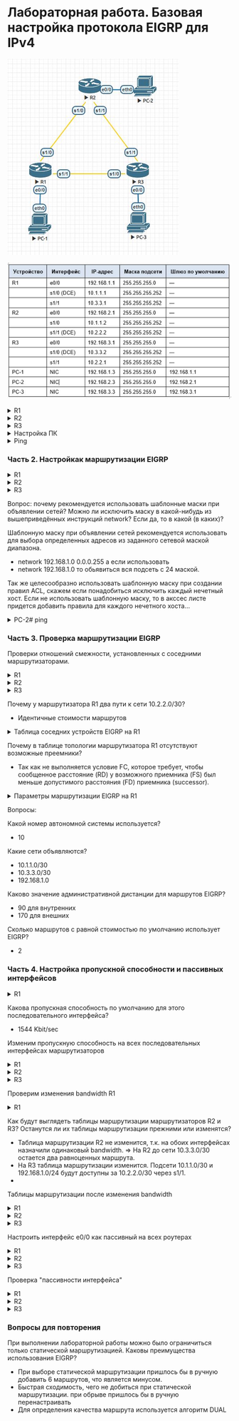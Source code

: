 # Лабораторная работа. Базовая настройка протокола EIGRP для IPv4

![schema](work_dir/schema.JPG)

![tabl](work_dir/tabl.JPG)

<details>
  <summary>R1</summary>

```bash
Router#conf t
Router(config)#host R1
R1(config)#no logging console
R1(config)#no ip domain-lookup
R1(config)#service password-encryption
R1(config)#enable secret class
R1(config)#line console 0
R1(config-line)#password cisco
R1(config-line)#logging synchronous
R1(config-line)#login
R1(config-line)#exit
R1(config)#line vty 0 4
R1(config-line)#password cisco
R1(config-line)#logging synchronous
R1(config-line)#login
R1(config-line)#exit
R1(config)#int e0/0
R1(config-if)#ip address 192.168.1.1 255.255.255.0
R1(config-if)#no shut
R1(config-if)#exit
R1(config)#int s1/0
R1(config-if)#ip address 10.1.1.1 255.255.255.252
R1(config-if)#clock rate 128000
R1(config-if)#no shut
R1(config-if)#exit
R1(config)#int s1/1
R1(config-if)#ip address 10.3.3.1 255.255.255.252
R1(config-if)#no shut
R1(config-if)#end
R1#wr

```
</details>

<details>
  <summary>R2</summary>

```bash
Router#conf t
Router(config)#host R2
R2(config)#no logging console
R2(config)#no ip domain-lookup
R2(config)#service password-encryption
R2(config)#enable secret class
R2(config)#line console 0
R2(config-line)#password cisco
R2(config-line)#logging synchronous
R2(config-line)#login
R2(config-line)#exit
R2(config)#line vty 0 4
R2(config-line)#password cisco
R2(config-line)#logging synchronous
R2(config-line)#login
R2(config-line)#exit
R2(config)#exit
R2#wr
Building configuration...
[OK]
R2#
R2#conf t
R2(config)#int e0/0
R2(config-if)#ip address 192.168.2.1 255.255.255.0
R2(config-if)#no shut
R2(config-if)#exit
R2(config)#int s1/0
R2(config-if)#ip address 10.1.1.2 255.255.255.252
R2(config-if)#no shut
R2(config-if)#exit
R2(config)#int s1/1
R2(config-if)#ip address 10.2.2.2 255.255.255.252
R2(config-if)#clock rate 128000
R2(config-if)#no shut
R2(config-if)#end
R2#wr

```
</details>

<details>
  <summary>R3</summary>

```bash
Router#conf t
Router(config)#host R3
R3(config)#no logging console
R3(config)#no ip domain-lookup
R3(config)#service password-encryption
R3(config)#enable secret class
R3(config)#line console 0
R3(config-line)#password cisco
R3(config-line)#logging synchronous
R3(config-line)#login
R3(config-line)#exit
R3(config)#line vty 0 4
R3(config-line)#password cisco
R3(config-line)#logging synchronous
R3(config-line)#login
R3(config-line)#exit
R3(config)#int e0/0
R3(config-if)#ip address 192.168.3.1 255.255.255.0
R3(config-if)#no shut
R3(config-if)#exit
R3(config)#int s1/0
R3(config-if)#ip address 10.3.3.2 255.255.255.252
R3(config-if)#clock rate 128000
R3(config-if)#no shutdown
R3(config-if)#exit
R3(config)#int s1/1
R3(config-if)#ip address 10.2.2.1 255.255.255.252
R3(config-if)#no shutdown
R3(config-if)#end
R3#wr
Building configuration...
[OK]

```
</details>

<details>
 <summary>Настройка ПК</summary>

Настройка PC-1
``` bash
VPCS> set pcname PC-1
PC-1> ip 192.168.1.3/24 192.168.1.1
Checking for duplicate address...
PC1 : 192.168.1.3 255.255.255.0 gateway 192.168.1.1
```
Настройка PC-2
``` bash
VPCS> set pcname PC-2
PC-2> ip 192.168.2.3/24 192.168.2.1
Checking for duplicate address...
PC1 : 192.168.2.3 255.255.255.0 gateway 192.168.2.1
```
Настройка PC-3
``` bash
VPCS> set pcname PC-3
PC-3> ip 192.168.3.3/24 192.168.3.1
Checking for duplicate address...
PC1 : 192.168.3.3 255.255.255.0 gateway 192.168.3.1

```
</details>


<details>
 <summary>Ping</summary>

![R1-first_ping](work_dir/R1-first_ping.JPG)

![PC2-first_ping](work_dir/PC2-first_ping.JPG)

![R3-first_ping](work_dir/R3-first_ping.JPG)


* Пинги между ПК не проходят в виду того, что не настроена маршрутизация между роутерами, а роутеры друг друга видят, так как соединены между собой напрямую

</details>



###  Часть 2. Настройкак маршрутизации EIGRP

<details>
 <summary>R1</summary>

``` bash
R1#conf t
R1(config)#router eigrp 10
R1(config-router)#network 192.168.1.0 0.0.0.255
R1(config-router)#network 10.1.1.0 0.0.0.3
R1(config-router)#network 10.3.3.0 0.0.0.3
R1(config-router)#end
R1#wr
```
</details>

<details>
 <summary>R2</summary>

``` bash
R2#conf t
R2(config)#router eigrp 10
R2(config-router)#network 192.168.2.0 0.0.0.255
R2(config-router)#network 10.1.1.0 0.0.0.3
R2(config-router)#network 10.2.2.0 0.0.0.3
R2(config-router)#end
R2#wr
```
</details>

<details>
 <summary>R3</summary>

``` bash
R3#conf t
R3(config)#router eigrp 10
R3(config-router)#network 192.168.3.0 0.0.0.255
R3(config-router)#network 10.3.3.0 0.0.0.3
R3(config-router)#network 10.2.2.0 0.0.0.3
R3(config-router)#end
R3#wr
```
</details>


Вопрос: почему рекомендуется использовать шаблонные маски при объявлении сетей? Можно ли исключить маску в какой-нибудь из вышеприведённых инструкций network? Если да, то в какой (в каких)? 


Шаблонную маску при объявлении сетей рекомендуется использовать для выбора определенных адресов из заданного сетевой маской диапазона. 
* network 192.168.1.0 0.0.0.255
а если использовать 
* network 192.168.1.0 
то обьявиться вся подсеть с 24 маской.

Так же целесообразно использовать шаблонную маску при создании правил ACL, скажем если понадобиться исключить каждый нечетный хост. Если не использовать шаблонную маску, то в акссес листе придется добавить правила для каждого нечетного хоста...

<details>
 <summary>PC-2# ping</summary>



![PC2-2nd_ping](work_dir/PC2-2nd_ping.JPG)

</details>


### Часть 3. Проверка маршрутизации EIGRP

Проверки отношений смежности, установленных с соседними маршрутизаторами.

<details>
 <summary>R1</summary>

``` bash
R1#sh ip eigrp nei
EIGRP-IPv4 Neighbors for AS(10)
H   Address                 Interface              Hold Uptime   SRTT   RTO  Q  Seq
                                                   (sec)         (ms)       Cnt Num
1   10.3.3.2                Se1/1                    12 02:30:22   14   100  0  7
0   10.1.1.2                Se1/0                    11 02:31:26   14   100  0  9
```
``` bash
R1#sh ip route eigrp
Codes: L - local, C - connected, S - static, R - RIP, M - mobile, B - BGP
       D - EIGRP, EX - EIGRP external, O - OSPF, IA - OSPF inter area
       N1 - OSPF NSSA external type 1, N2 - OSPF NSSA external type 2
       E1 - OSPF external type 1, E2 - OSPF external type 2
       i - IS-IS, su - IS-IS summary, L1 - IS-IS level-1, L2 - IS-IS level-2
       ia - IS-IS inter area, * - candidate default, U - per-user static route
       o - ODR, P - periodic downloaded static route, H - NHRP, l - LISP
       a - application route
       + - replicated route, % - next hop override

Gateway of last resort is not set

      10.0.0.0/8 is variably subnetted, 5 subnets, 2 masks
D        10.2.2.0/30 [90/2681856] via 10.3.3.2, 02:30:45, Serial1/1
                     [90/2681856] via 10.1.1.2, 02:30:45, Serial1/0
D     192.168.2.0/24 [90/2195456] via 10.1.1.2, 02:30:45, Serial1/0
D     192.168.3.0/24 [90/2195456] via 10.3.3.2, 02:30:45, Serial1/1

```
</details>

<details>
 <summary>R2</summary>

``` bash
R2#sh ip eigrp nei
EIGRP-IPv4 Neighbors for AS(10)
H   Address                 Interface              Hold Uptime   SRTT   RTO  Q  Seq
                                                   (sec)         (ms)       Cnt Num
1   10.2.2.1                Se1/1                    10 02:31:57   15   100  0  8
0   10.1.1.1                Se1/0                    12 02:33:05   17   102  0  9

```

``` bash
R2#sh ip route eigrp
Codes: L - local, C - connected, S - static, R - RIP, M - mobile, B - BGP
       D - EIGRP, EX - EIGRP external, O - OSPF, IA - OSPF inter area
       N1 - OSPF NSSA external type 1, N2 - OSPF NSSA external type 2
       E1 - OSPF external type 1, E2 - OSPF external type 2
       i - IS-IS, su - IS-IS summary, L1 - IS-IS level-1, L2 - IS-IS level-2
       ia - IS-IS inter area, * - candidate default, U - per-user static route
       o - ODR, P - periodic downloaded static route, H - NHRP, l - LISP
       a - application route
       + - replicated route, % - next hop override

Gateway of last resort is not set

      10.0.0.0/8 is variably subnetted, 5 subnets, 2 masks
D        10.3.3.0/30 [90/2681856] via 10.2.2.1, 02:32:13, Serial1/1
                     [90/2681856] via 10.1.1.1, 02:32:13, Serial1/0
D     192.168.1.0/24 [90/2195456] via 10.1.1.1, 02:32:13, Serial1/0
D     192.168.3.0/24 [90/2195456] via 10.2.2.1, 02:32:13, Serial1/1


```
</details>

<details>
 <summary>R3</summary>

``` bash
R3#sh ip eigrp nei
EIGRP-IPv4 Neighbors for AS(10)
H   Address                 Interface              Hold Uptime   SRTT   RTO  Q  Seq
                                                   (sec)         (ms)       Cnt Num
1   10.2.2.2                Se1/1                    11 02:34:23   19   114  0  8
0   10.3.3.1                Se1/0                    14 02:34:27   16   100  0  10

```

``` bash
R3#sh ip route eigrp
Codes: L - local, C - connected, S - static, R - RIP, M - mobile, B - BGP
       D - EIGRP, EX - EIGRP external, O - OSPF, IA - OSPF inter area
       N1 - OSPF NSSA external type 1, N2 - OSPF NSSA external type 2
       E1 - OSPF external type 1, E2 - OSPF external type 2
       i - IS-IS, su - IS-IS summary, L1 - IS-IS level-1, L2 - IS-IS level-2
       ia - IS-IS inter area, * - candidate default, U - per-user static route
       o - ODR, P - periodic downloaded static route, H - NHRP, l - LISP
       a - application route
       + - replicated route, % - next hop override

Gateway of last resort is not set

      10.0.0.0/8 is variably subnetted, 5 subnets, 2 masks
D        10.1.1.0/30 [90/2681856] via 10.3.3.1, 02:34:47, Serial1/0
                     [90/2681856] via 10.2.2.2, 02:34:47, Serial1/1
D     192.168.1.0/24 [90/2195456] via 10.3.3.1, 02:34:47, Serial1/0
D     192.168.2.0/24 [90/2195456] via 10.2.2.2, 02:34:47, Serial1/1

```
</details>

Почему у маршрутизатора R1 два пути к сети 10.2.2.0/30?
* Идентичные стоимости маршрутов

<details>
 <summary>Таблица соседних устройств EIGRP на R1</summary>

``` bash
R1#show ip eigrp topology
EIGRP-IPv4 Topology Table for AS(10)/ID(192.168.1.1)
Codes: P - Passive, A - Active, U - Update, Q - Query, R - Reply,
       r - reply Status, s - sia Status

P 192.168.3.0/24, 1 successors, FD is 2195456
        via 10.3.3.2 (2195456/281600), Serial1/1
P 192.168.2.0/24, 1 successors, FD is 2195456
        via 10.1.1.2 (2195456/281600), Serial1/0
P 10.2.2.0/30, 2 successors, FD is 2681856
        via 10.1.1.2 (2681856/2169856), Serial1/0
        via 10.3.3.2 (2681856/2169856), Serial1/1
P 10.3.3.0/30, 1 successors, FD is 2169856
        via Connected, Serial1/1
P 192.168.1.0/24, 1 successors, FD is 281600
        via Connected, Ethernet0/0
P 10.1.1.0/30, 1 successors, FD is 2169856
        via Connected, Serial1/0

```
</details>

Почему в таблице топологии маршрутизатора R1 отсутствуют возможные преемники?
* Так как не выполняется условие FC, которое требует, чтобы сообщенное расстояние (RD) у возможного приемника (FS) был меньше допустимого расстояния (FD) приемника (successor).

<details>
 <summary>Параметры маршрутизации EIGRP на R1</summary>

``` bash
R1#sh ip protocols
*** IP Routing is NSF aware ***

Routing Protocol is "application"
  Sending updates every 0 seconds
  Invalid after 0 seconds, hold down 0, flushed after 0
  Outgoing update filter list for all interfaces is not set
  Incoming update filter list for all interfaces is not set
  Maximum path: 32
  Routing for Networks:
  Routing Information Sources:
    Gateway         Distance      Last Update
  Distance: (default is 4)

Routing Protocol is "eigrp 10"
  Outgoing update filter list for all interfaces is not set
  Incoming update filter list for all interfaces is not set
  Default networks flagged in outgoing updates
  Default networks accepted from incoming updates
  EIGRP-IPv4 Protocol for AS(10)
    Metric weight K1=1, K2=0, K3=1, K4=0, K5=0
    NSF-aware route hold timer is 240
    Router-ID: 192.168.1.1
    Topology : 0 (base)
      Active Timer: 3 min
      Distance: internal 90 external 170
      Maximum path: 4
      Maximum hopcount 100
      Maximum metric variance 1

  Automatic Summarization: disabled
  Maximum path: 4
  Routing for Networks:
    10.1.1.0/30
    10.3.3.0/30
    192.168.1.0
  Routing Information Sources:
    Gateway         Distance      Last Update
    10.3.3.2              90      02:46:47
    10.1.1.2              90      02:46:47
  Distance: internal 90 external 170
```
</details>

Вопросы:

Какой номер автономной системы используется?
* 10

Какие сети объявляются?
* 10.1.1.0/30 
* 10.3.3.0/30 
* 192.168.1.0

Каково значение административной дистанции для маршрутов EIGRP?
* 90 для внутренних 
* 170 для внешних

Сколько маршрутов с равной стоимостью по умолчанию использует EIGRP?
* 2

### Часть 4. Настройка пропускной способности и пассивных интерфейсов

<details>
 <summary>R1</summary>

``` bash

R1(config)#exit
R1#sh int s1/0
Serial1/0 is up, line protocol is up
  Hardware is M4T
  Internet address is 10.1.1.1/30
  MTU 1500 bytes, BW 1544 Kbit/sec, DLY 20000 usec,
     reliability 255/255, txload 1/255, rxload 1/255
  Encapsulation HDLC, crc 16, loopback not set
  Keepalive set (10 sec)
  Restart-Delay is 0 secs
  Last input 00:00:00, output 00:00:00, output hang never
  Last clearing of "show interface" counters 05:44:50
  Input queue: 0/75/0/0 (size/max/drops/flushes); Total output drops: 0
  Queueing strategy: fifo
  Output queue: 0/40 (size/max)
  5 minute input rate 0 bits/sec, 0 packets/sec
  5 minute output rate 0 bits/sec, 0 packets/sec
     5522 packets input, 378580 bytes, 0 no buffer
     Received 2460 broadcasts (0 IP multicasts)
     0 runts, 0 giants, 0 throttles
     0 input errors, 0 CRC, 0 frame, 0 overrun, 0 ignored, 0 abort
     5541 packets output, 381677 bytes, 0 underruns
     0 output errors, 0 collisions, 3 interface resets
     0 unknown protocol drops
     0 output buffer failures, 0 output buffers swapped out
     2 carrier transitions     DCD=up  DSR=up  DTR=up  RTS=up  CTS=up
```
</details>

Какова пропускная способность по умолчанию для этого последовательного интерфейса?

* 1544 Kbit/sec

Изменим пропускную способность на всех последовательных интерфейсах маршрутизаторов

<details>
 <summary>R1</summary>

``` bash
R1#conf t
R1(config)#int s1/0
R1(config-if)#bandwidth 2000
R1(config-if)#int s1/1
R1(config-if)#band 64
R1(config-if)#end
R1#wr
```
</details>

<details>
 <summary>R2</summary>

``` bash
R2#conf t
R2(config)#int s1/0
R2(config-if)#band 2000
R2(config-if)#int s1/1
R2(config-if)#band 2000
R2(config-if)#end
R2#wr
```
</details>

<details>
 <summary>R3</summary>

``` bash
R3#conf t
R3(config)#int s1/0
R3(config-if)#band 64
R3(config-if)#int s1/1
R3(config-if)#band 2000
R3(config-if)#end
R3#wr
```
</details>

Проверим изменения bandwidth R1

<details>
 <summary>R1</summary>

``` bash
R1#sh int s1/0
Serial1/0 is up, line protocol is up
  Hardware is M4T
  Internet address is 10.1.1.1/30
  MTU 1500 bytes, BW 2000 Kbit/sec, DLY 20000 usec,
     reliability 255/255, txload 1/255, rxload 1/255
  Encapsulation HDLC, crc 16, loopback not set
  Keepalive set (10 sec)
  Restart-Delay is 0 secs
  Last input 00:00:01, output 00:00:03, output hang never
  Last clearing of "show interface" counters 05:54:53
  Input queue: 0/75/0/0 (size/max/drops/flushes); Total output drops: 0
  Queueing strategy: fifo
  Output queue: 0/40 (size/max)
  5 minute input rate 0 bits/sec, 0 packets/sec
  5 minute output rate 0 bits/sec, 0 packets/sec
     5733 packets input, 392852 bytes, 0 no buffer
     Received 2531 broadcasts (0 IP multicasts)
     0 runts, 0 giants, 0 throttles
     0 input errors, 0 CRC, 0 frame, 0 overrun, 0 ignored, 0 abort
     5751 packets output, 395840 bytes, 0 underruns
     0 output errors, 0 collisions, 3 interface resets
     0 unknown protocol drops
     0 output buffer failures, 0 output buffers swapped out
     2 carrier transitions     DCD=up  DSR=up  DTR=up  RTS=up  CTS=up
```
``` bash
R1#sh int s1/1
Serial1/1 is up, line protocol is up
  Hardware is M4T
  Internet address is 10.3.3.1/30
  MTU 1500 bytes, BW 64 Kbit/sec, DLY 20000 usec,
     reliability 255/255, txload 1/255, rxload 1/255
  Encapsulation HDLC, crc 16, loopback not set
  Keepalive set (10 sec)
  Restart-Delay is 0 secs
  Last input 00:00:02, output 00:00:02, output hang never
  Last clearing of "show interface" counters never
  Input queue: 0/75/0/0 (size/max/drops/flushes); Total output drops: 0
  Queueing strategy: fifo
  Output queue: 0/40 (size/max)
  5 minute input rate 0 bits/sec, 0 packets/sec
  5 minute output rate 0 bits/sec, 0 packets/sec
     5750 packets input, 394734 bytes, 0 no buffer
     Received 2552 broadcasts (0 IP multicasts)
     0 runts, 0 giants, 0 throttles
     0 input errors, 0 CRC, 0 frame, 0 overrun, 0 ignored, 0 abort
     5785 packets output, 401175 bytes, 0 underruns
     0 output errors, 0 collisions, 1 interface resets
     5 unknown protocol drops
     0 output buffer failures, 0 output buffers swapped out
     2 carrier transitions     DCD=up  DSR=up  DTR=up  RTS=up  CTS=up
```

</details>

Как будут выглядеть таблицы маршрутизации маршрутизаторов R2 и R3? Останутся ли их таблицы маршрутизации прежними или изменятся?
* Таблица маршрутизации R2 не изменится, т.к. на обоих интерфейсах назначили одинаковый bandwidth. => На R2 до сети 10.3.3.0/30  остается два равноценных маршрута.
* На R3 таблица маршрутизации  изменится. Подсети 10.1.1.0/30 и 192.168.1.0/24 будут доступны за 10.2.2.0/30 через  s1/1.
* 
Таблицы маршрутизации после изменения bandwidth

<details>
 <summary>R1</summary>

``` bash
R1#sh ip route eigrp
Codes: L - local, C - connected, S - static, R - RIP, M - mobile, B - BGP
       D - EIGRP, EX - EIGRP external, O - OSPF, IA - OSPF inter area
       N1 - OSPF NSSA external type 1, N2 - OSPF NSSA external type 2
       E1 - OSPF external type 1, E2 - OSPF external type 2
       i - IS-IS, su - IS-IS summary, L1 - IS-IS level-1, L2 - IS-IS level-2
       ia - IS-IS inter area, * - candidate default, U - per-user static route
       o - ODR, P - periodic downloaded static route, H - NHRP, l - LISP
       a - application route
       + - replicated route, % - next hop override

Gateway of last resort is not set

      10.0.0.0/8 is variably subnetted, 5 subnets, 2 masks
D        10.2.2.0/30 [90/2304000] via 10.1.1.2, 00:05:43, Serial1/0
D     192.168.2.0/24 [90/1817600] via 10.1.1.2, 00:06:49, Serial1/0
D     192.168.3.0/24 [90/2329600] via 10.1.1.2, 00:05:43, Serial1/0

```
</details>

<details>
 <summary>R2</summary>

``` bash
R2#sh ip route eigrp
Codes: L - local, C - connected, S - static, R - RIP, M - mobile, B - BGP
       D - EIGRP, EX - EIGRP external, O - OSPF, IA - OSPF inter area
       N1 - OSPF NSSA external type 1, N2 - OSPF NSSA external type 2
       E1 - OSPF external type 1, E2 - OSPF external type 2
       i - IS-IS, su - IS-IS summary, L1 - IS-IS level-1, L2 - IS-IS level-2
       ia - IS-IS inter area, * - candidate default, U - per-user static route
       o - ODR, P - periodic downloaded static route, H - NHRP, l - LISP
       a - application route
       + - replicated route, % - next hop override

Gateway of last resort is not set

      10.0.0.0/8 is variably subnetted, 5 subnets, 2 masks
D        10.3.3.0/30 [90/41024000] via 10.2.2.1, 00:05:33, Serial1/1
                     [90/41024000] via 10.1.1.1, 00:05:33, Serial1/0
D     192.168.1.0/24 [90/1817600] via 10.1.1.1, 00:05:33, Serial1/0
D     192.168.3.0/24 [90/1817600] via 10.2.2.1, 00:06:13, Serial1/1

```
</details>

<details>
 <summary>R3</summary>

``` bash
R3#sh ip route eigrp
Codes: L - local, C - connected, S - static, R - RIP, M - mobile, B - BGP
       D - EIGRP, EX - EIGRP external, O - OSPF, IA - OSPF inter area
       N1 - OSPF NSSA external type 1, N2 - OSPF NSSA external type 2
       E1 - OSPF external type 1, E2 - OSPF external type 2
       i - IS-IS, su - IS-IS summary, L1 - IS-IS level-1, L2 - IS-IS level-2
       ia - IS-IS inter area, * - candidate default, U - per-user static route
       o - ODR, P - periodic downloaded static route, H - NHRP, l - LISP
       a - application route
       + - replicated route, % - next hop override

Gateway of last resort is not set

      10.0.0.0/8 is variably subnetted, 5 subnets, 2 masks
D        10.1.1.0/30 [90/2304000] via 10.2.2.2, 00:05:47, Serial1/1
D     192.168.1.0/24 [90/2329600] via 10.2.2.2, 00:05:47, Serial1/1
D     192.168.2.0/24 [90/1817600] via 10.2.2.2, 00:05:47, Serial1/1
```
</details>

Настроить интерфейс e0/0 как пассивный на всех роутерах

<details>
 <summary>R1</summary>

``` bash
R1#conf t
R1(config)#router eigrp 10
R1(config-router)#passive-interface e0/0
R1(config-router)#end
R1#wr
Building configuration...
[OK]
```
</details>

<details>
 <summary>R2</summary>

``` bash
R2#conf t
R2(config)#router eigrp 10
R2(config-router)#passive-interface e0/0
R2(config-router)#end
R2#wr
Building configuration...
[OK]
```
</details>

<details>
 <summary>R3</summary>

``` bash
R3#conf t
R3(config)#router eigrp 10
R3(config-router)#passive-interface e0/0
R3(config-router)#end
R3#wr
Building configuration...
[OK]
```
</details>

Проверка "пассивности интерфейса"

<details>
 <summary> R1</summary>

``` bash
R1#sh ip protocols | section Pass
  Passive Interface(s):
    Ethernet0/0
```
</details>

<details>
 <summary> R2</summary>

``` bash
R2#sh ip protocols | section Pass
  Passive Interface(s):
    Ethernet0/0
```
</details>

<details>
 <summary> R3</summary>

``` bash
R3#sh ip protocols | section Pass
  Passive Interface(s):
    Ethernet0/0
```
</details>

### Вопросы для повторения

При выполнении лабораторной работы можно было ограничиться только статической маршрутизацией. Каковы преимущества использования EIGRP?
* При выборе статической маршрутизации пришлось бы в ручную добавить 6 маршрутов, что является минусом.
* Быстрая сходимость, чего не добиться при статической маршрутизации. при обрыве пришлось бы в ручную перенастраивать
* Для определения качества маршрута используется алгоритм DUAL

